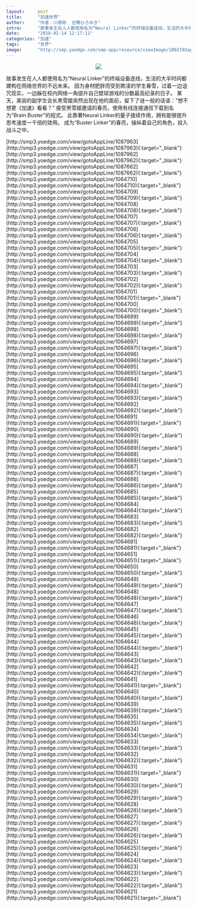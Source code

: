 ```yaml
---
layout:     post
title:      "加速世界"
author:     "作者：川原砾  合鴨ひろゆき"
intro:      "故事发生在人人都使用名为“Neural Linker”的终端设备连线，生活的大半时间都建构在网络世界的不远未来。 因为身材肥胖而受到欺凌的学生春雪，过着一边诅咒现实，一边躲在校内网络一角提升自己壁球游戏的分数最高纪录的日子。 某天，美丽的副学生会长黑雪姬突然出现在他的面前，留下了谜一般的话语：“想不想更《加速》看看？” 接受黑雪姬邀请的春亮，使用有线连接通信下载到名为“Brain Buster”的程式。 此靠著Neural Linker的量子接续作用，拥有能够提升思考速度一千倍的效用。 成为“Buster Linker”的春亮，操纵着自己的角色，投入战斗之中。"
date:       "2018-02-14 12:17:11"
categories: "加速"
tags:       "世界"
image:      "http://smp.yoedge.com/smp-app/resource/viewImage/1002192appline.png"
---
```

<div style="text-align: center">
<p><img src="http://smp.yoedge.com/smp-app/resource/viewImage/1002192appline.png"/></p>
</div>
<p class="post-meta">
<span>故事发生在人人都使用名为“Neural Linker”的终端设备连线，生活的大半时间都建构在网络世界的不远未来。 因为身材肥胖而受到欺凌的学生春雪，过着一边诅咒现实，一边躲在校内网络一角提升自己壁球游戏的分数最高纪录的日子。 某天，美丽的副学生会长黑雪姬突然出现在他的面前，留下了谜一般的话语：“想不想更《加速》看看？” 接受黑雪姬邀请的春亮，使用有线连接通信下载到名为“Brain Buster”的程式。 此靠著Neural Linker的量子接续作用，拥有能够提升思考速度一千倍的效用。 成为“Buster Linker”的春亮，操纵着自己的角色，投入战斗之中。</span>
</p>
[http://smp3.yoedge.com/view/gotoAppLine/1087963](http://smp3.yoedge.com/view/gotoAppLine/1087963){:target="_blank"}
[http://smp3.yoedge.com/view/gotoAppLine/1087962](http://smp3.yoedge.com/view/gotoAppLine/1087962){:target="_blank"}
[http://smp3.yoedge.com/view/gotoAppLine/1087662](http://smp3.yoedge.com/view/gotoAppLine/1087662){:target="_blank"}
[http://smp3.yoedge.com/view/gotoAppLine/1064710](http://smp3.yoedge.com/view/gotoAppLine/1064710){:target="_blank"}
[http://smp3.yoedge.com/view/gotoAppLine/1064709](http://smp3.yoedge.com/view/gotoAppLine/1064709){:target="_blank"}
[http://smp3.yoedge.com/view/gotoAppLine/1064708](http://smp3.yoedge.com/view/gotoAppLine/1064708){:target="_blank"}
[http://smp3.yoedge.com/view/gotoAppLine/1064707](http://smp3.yoedge.com/view/gotoAppLine/1064707){:target="_blank"}
[http://smp3.yoedge.com/view/gotoAppLine/1064706](http://smp3.yoedge.com/view/gotoAppLine/1064706){:target="_blank"}
[http://smp3.yoedge.com/view/gotoAppLine/1064705](http://smp3.yoedge.com/view/gotoAppLine/1064705){:target="_blank"}
[http://smp3.yoedge.com/view/gotoAppLine/1064704](http://smp3.yoedge.com/view/gotoAppLine/1064704){:target="_blank"}
[http://smp3.yoedge.com/view/gotoAppLine/1064703](http://smp3.yoedge.com/view/gotoAppLine/1064703){:target="_blank"}
[http://smp3.yoedge.com/view/gotoAppLine/1064702](http://smp3.yoedge.com/view/gotoAppLine/1064702){:target="_blank"}
[http://smp3.yoedge.com/view/gotoAppLine/1064701](http://smp3.yoedge.com/view/gotoAppLine/1064701){:target="_blank"}
[http://smp3.yoedge.com/view/gotoAppLine/1064700](http://smp3.yoedge.com/view/gotoAppLine/1064700){:target="_blank"}
[http://smp3.yoedge.com/view/gotoAppLine/1064699](http://smp3.yoedge.com/view/gotoAppLine/1064699){:target="_blank"}
[http://smp3.yoedge.com/view/gotoAppLine/1064698](http://smp3.yoedge.com/view/gotoAppLine/1064698){:target="_blank"}
[http://smp3.yoedge.com/view/gotoAppLine/1064697](http://smp3.yoedge.com/view/gotoAppLine/1064697){:target="_blank"}
[http://smp3.yoedge.com/view/gotoAppLine/1064696](http://smp3.yoedge.com/view/gotoAppLine/1064696){:target="_blank"}
[http://smp3.yoedge.com/view/gotoAppLine/1064695](http://smp3.yoedge.com/view/gotoAppLine/1064695){:target="_blank"}
[http://smp3.yoedge.com/view/gotoAppLine/1064694](http://smp3.yoedge.com/view/gotoAppLine/1064694){:target="_blank"}
[http://smp3.yoedge.com/view/gotoAppLine/1064693](http://smp3.yoedge.com/view/gotoAppLine/1064693){:target="_blank"}
[http://smp3.yoedge.com/view/gotoAppLine/1064692](http://smp3.yoedge.com/view/gotoAppLine/1064692){:target="_blank"}
[http://smp3.yoedge.com/view/gotoAppLine/1064691](http://smp3.yoedge.com/view/gotoAppLine/1064691){:target="_blank"}
[http://smp3.yoedge.com/view/gotoAppLine/1064690](http://smp3.yoedge.com/view/gotoAppLine/1064690){:target="_blank"}
[http://smp3.yoedge.com/view/gotoAppLine/1064689](http://smp3.yoedge.com/view/gotoAppLine/1064689){:target="_blank"}
[http://smp3.yoedge.com/view/gotoAppLine/1064688](http://smp3.yoedge.com/view/gotoAppLine/1064688){:target="_blank"}
[http://smp3.yoedge.com/view/gotoAppLine/1064687](http://smp3.yoedge.com/view/gotoAppLine/1064687){:target="_blank"}
[http://smp3.yoedge.com/view/gotoAppLine/1064686](http://smp3.yoedge.com/view/gotoAppLine/1064686){:target="_blank"}
[http://smp3.yoedge.com/view/gotoAppLine/1064685](http://smp3.yoedge.com/view/gotoAppLine/1064685){:target="_blank"}
[http://smp3.yoedge.com/view/gotoAppLine/1064684](http://smp3.yoedge.com/view/gotoAppLine/1064684){:target="_blank"}
[http://smp3.yoedge.com/view/gotoAppLine/1064683](http://smp3.yoedge.com/view/gotoAppLine/1064683){:target="_blank"}
[http://smp3.yoedge.com/view/gotoAppLine/1064682](http://smp3.yoedge.com/view/gotoAppLine/1064682){:target="_blank"}
[http://smp3.yoedge.com/view/gotoAppLine/1064681](http://smp3.yoedge.com/view/gotoAppLine/1064681){:target="_blank"}
[http://smp3.yoedge.com/view/gotoAppLine/1064651](http://smp3.yoedge.com/view/gotoAppLine/1064651){:target="_blank"}
[http://smp3.yoedge.com/view/gotoAppLine/1064650](http://smp3.yoedge.com/view/gotoAppLine/1064650){:target="_blank"}
[http://smp3.yoedge.com/view/gotoAppLine/1064649](http://smp3.yoedge.com/view/gotoAppLine/1064649){:target="_blank"}
[http://smp3.yoedge.com/view/gotoAppLine/1064648](http://smp3.yoedge.com/view/gotoAppLine/1064648){:target="_blank"}
[http://smp3.yoedge.com/view/gotoAppLine/1064647](http://smp3.yoedge.com/view/gotoAppLine/1064647){:target="_blank"}
[http://smp3.yoedge.com/view/gotoAppLine/1064646](http://smp3.yoedge.com/view/gotoAppLine/1064646){:target="_blank"}
[http://smp3.yoedge.com/view/gotoAppLine/1064645](http://smp3.yoedge.com/view/gotoAppLine/1064645){:target="_blank"}
[http://smp3.yoedge.com/view/gotoAppLine/1064644](http://smp3.yoedge.com/view/gotoAppLine/1064644){:target="_blank"}
[http://smp3.yoedge.com/view/gotoAppLine/1064643](http://smp3.yoedge.com/view/gotoAppLine/1064643){:target="_blank"}
[http://smp3.yoedge.com/view/gotoAppLine/1064642](http://smp3.yoedge.com/view/gotoAppLine/1064642){:target="_blank"}
[http://smp3.yoedge.com/view/gotoAppLine/1064641](http://smp3.yoedge.com/view/gotoAppLine/1064641){:target="_blank"}
[http://smp3.yoedge.com/view/gotoAppLine/1064640](http://smp3.yoedge.com/view/gotoAppLine/1064640){:target="_blank"}
[http://smp3.yoedge.com/view/gotoAppLine/1064639](http://smp3.yoedge.com/view/gotoAppLine/1064639){:target="_blank"}
[http://smp3.yoedge.com/view/gotoAppLine/1064635](http://smp3.yoedge.com/view/gotoAppLine/1064635){:target="_blank"}
[http://smp3.yoedge.com/view/gotoAppLine/1064634](http://smp3.yoedge.com/view/gotoAppLine/1064634){:target="_blank"}
[http://smp3.yoedge.com/view/gotoAppLine/1064633](http://smp3.yoedge.com/view/gotoAppLine/1064633){:target="_blank"}
[http://smp3.yoedge.com/view/gotoAppLine/1064632](http://smp3.yoedge.com/view/gotoAppLine/1064632){:target="_blank"}
[http://smp3.yoedge.com/view/gotoAppLine/1064631](http://smp3.yoedge.com/view/gotoAppLine/1064631){:target="_blank"}
[http://smp3.yoedge.com/view/gotoAppLine/1064630](http://smp3.yoedge.com/view/gotoAppLine/1064630){:target="_blank"}
[http://smp3.yoedge.com/view/gotoAppLine/1064629](http://smp3.yoedge.com/view/gotoAppLine/1064629){:target="_blank"}
[http://smp3.yoedge.com/view/gotoAppLine/1064628](http://smp3.yoedge.com/view/gotoAppLine/1064628){:target="_blank"}
[http://smp3.yoedge.com/view/gotoAppLine/1064627](http://smp3.yoedge.com/view/gotoAppLine/1064627){:target="_blank"}
[http://smp3.yoedge.com/view/gotoAppLine/1064626](http://smp3.yoedge.com/view/gotoAppLine/1064626){:target="_blank"}
[http://smp3.yoedge.com/view/gotoAppLine/1064625](http://smp3.yoedge.com/view/gotoAppLine/1064625){:target="_blank"}
[http://smp3.yoedge.com/view/gotoAppLine/1064624](http://smp3.yoedge.com/view/gotoAppLine/1064624){:target="_blank"}
[http://smp3.yoedge.com/view/gotoAppLine/1064623](http://smp3.yoedge.com/view/gotoAppLine/1064623){:target="_blank"}
[http://smp3.yoedge.com/view/gotoAppLine/1064622](http://smp3.yoedge.com/view/gotoAppLine/1064622){:target="_blank"}
[http://smp3.yoedge.com/view/gotoAppLine/1064621](http://smp3.yoedge.com/view/gotoAppLine/1064621){:target="_blank"}


